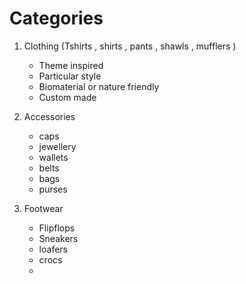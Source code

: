 # Categories

1. Clothing (Tshirts , shirts , pants , shawls , mufflers )
    - Theme inspired
    - Particular style
    - Biomaterial or nature friendly
    - Custom made
2. Accessories
    - caps
    - jewellery
    - wallets
    - belts
    - bags
    - purses
    
3. Footwear
    - Flipflops
    - Sneakers
    - loafers
    - crocs
    -